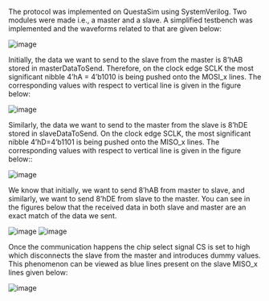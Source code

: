 
The protocol was implemented on QuestaSim using SystemVerilog. Two modules were made i.e., a master and a slave. A simplified testbench was implemented and the waveforms related to that are given below:

![image](https://user-images.githubusercontent.com/61377755/170163040-93bbb1b6-dbf2-4814-ae74-8d1fee096b06.png)

Initially, the data we want to send to the slave from the master is 8’hAB stored in masterDataToSend. Therefore, on the clock edge SCLK the most significant nibble 4’hA = 4’b1010 is being pushed onto the MOSI_x lines. The corresponding values with respect to vertical line is given in the figure below:

![image](https://user-images.githubusercontent.com/61377755/170163123-8cf1da7c-0d22-4700-8316-c00723eeb41a.png)

Similarly, the data we want to send to the master from the slave is 8’hDE stored in slaveDataToSend. On the clock edge SCLK, the most significant nibble 4’hD=4’b1101 is being pushed onto the MISO_x lines. The corresponding values with respect to vertical line is given in the figure below::

![image](https://user-images.githubusercontent.com/61377755/170163172-2b6c8d2a-798f-4003-88e2-40af750ee7a5.png)

We know that initially, we want to send 8’hAB from master to slave, and similarly, we want to send 8’hDE from slave to the master. You can see in the figures below that the received data in both slave and master are an exact match of the data we sent.

![image](https://user-images.githubusercontent.com/61377755/170163202-563e37ad-f65a-48dc-9d45-844fbab671f7.png)
![image](https://user-images.githubusercontent.com/61377755/170163215-44a687d1-abdf-4796-9361-913508ba2c85.png)

Once the communication happens the chip select signal CS is set to high which disconnects the slave from the master and introduces dummy values. This phenomenon can be viewed as blue lines present on the slave MISO_x lines given below: 

![image](https://user-images.githubusercontent.com/61377755/170163251-daccc1cf-c1a1-4db9-b373-2bf3569da960.png)
